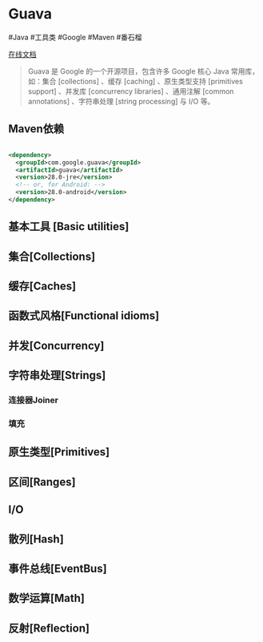 # Guava
#Java #工具类 #Google #Maven #番石榴

[在线文档](https://tool.oschina.net/apidocs/apidoc?api=guava)

> Guava 是 Google 的一个开源项目，包含许多 Google 核心 Java 常用库，如：集合 [collections] 、缓存 [caching] 、原生类型支持 [primitives support] 、并发库 [concurrency libraries] 、通用注解 [common annotations] 、字符串处理 [string processing] 与 I/O 等。

## Maven依赖
```xml

<dependency>
  <groupId>com.google.guava</groupId>
  <artifactId>guava</artifactId>
  <version>28.0-jre</version>
  <!-- or, for Android: -->
  <version>28.0-android</version>
</dependency>

```

## 基本工具 [Basic utilities]

## 集合[Collections]

## 缓存[Caches]

## 函数式风格[Functional idioms]

## 并发[Concurrency]

## 字符串处理[Strings]

### 连接器Joiner

### 填充


## 原生类型[Primitives]

## 区间[Ranges]

## I/O

## 散列[Hash]

## 事件总线[EventBus]

## 数学运算[Math]

## 反射[Reflection]
